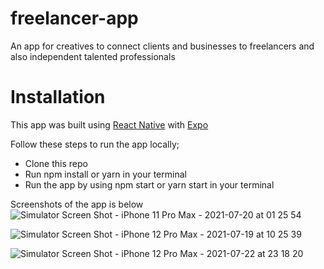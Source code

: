 
# freelancer-app
An app for creatives to connect clients and businesses to freelancers and also independent talented professionals

# Installation
This app was built using [React Native](https://reactnative.dev/) with [Expo](https://docs.expo.io/)

Follow these steps to run the app locally;
- Clone this repo
- Run npm install or yarn in your terminal
- Run the app by using npm start or yarn start in your terminal

Screenshots of the app is below
![Simulator Screen Shot - iPhone 11 Pro Max - 2021-07-20 at 01 25 54](https://user-images.githubusercontent.com/42741527/126248317-97c1beca-e00f-4290-aced-3a42bce12346.png)

![Simulator Screen Shot - iPhone 12 Pro Max - 2021-07-19 at 10 25 39](https://user-images.githubusercontent.com/42741527/126207611-4abb949c-6c20-4429-8bab-2de45517ea7c.png)

![Simulator Screen Shot - iPhone 12 Pro Max - 2021-07-22 at 23 18 20](https://user-images.githubusercontent.com/42741527/126720621-d608bdc8-4152-4aaa-b717-0d2e19761616.png)
